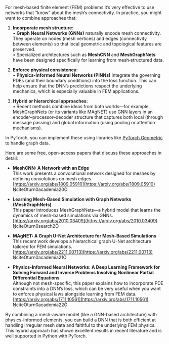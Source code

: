 For mesh‐based finite element (FEM) problems it’s very effective to use networks that “know” about the mesh’s connectivity. In practice, you might want to combine approaches that:

1. **Incorporate mesh structure:**  
   • **Graph Neural Networks (GNNs)** naturally encode mesh connectivity. They operate on nodes (mesh vertices) and edges (connectivity between elements) so that local geometric and topological features are preserved.  
   • Specialized architectures such as **MeshCNN** and **MeshGraphNets** have been designed specifically for learning from mesh‐structured data.

2. **Enforce physical consistency:**  
   • **Physics-Informed Neural Networks (PINNs)** integrate the governing PDEs (and their boundary conditions) into the loss function. This can help ensure that the DNN’s predictions respect the underlying mechanics, which is especially valuable in FEM applications.

3. **Hybrid or hierarchical approaches:**  
   • Recent methods combine ideas from both worlds—for example, MeshGraphNets (or its variants like MAgNET) use GNN layers in an encoder–processor–decoder structure that captures both local (through message passing) and global information (using pooling or attention mechanisms).

In PyTorch, you can implement these using libraries like [PyTorch Geometric](https://pytorch-geometric.readthedocs.io/en/latest/) to handle graph data.

Here are some free, open-access papers that discuss these approaches in detail:

- **MeshCNN: A Network with an Edge**  
  This work presents a convolutional network designed for meshes by defining convolutions on mesh edges.  
  [https://arxiv.org/abs/1809.05910](https://arxiv.org/abs/1809.05910)  
  citeturn0academia20

- **Learning Mesh-Based Simulation with Graph Networks (MeshGraphNets)**  
  This paper introduces MeshGraphNets—a hybrid model that learns the dynamics of mesh-based simulations via GNNs.  
  [https://arxiv.org/abs/2010.03409](https://arxiv.org/abs/2010.03409)  
  citeturn0search2

- **MAgNET: A Graph U-Net Architecture for Mesh-Based Simulations**  
  This recent work develops a hierarchical graph U-Net architecture tailored for FEM simulations.  
  [https://arxiv.org/abs/2211.00713](https://arxiv.org/abs/2211.00713)  
  citeturn0academia21

- **Physics-Informed Neural Networks: A Deep Learning Framework for Solving Forward and Inverse Problems Involving Nonlinear Partial Differential Equations**  
  Although not mesh-specific, this paper explains how to incorporate PDE constraints into a DNN’s loss, which can be very useful when you want to enforce physical laws alongside learning from FEM data.  
  [https://arxiv.org/abs/1711.10561](https://arxiv.org/abs/1711.10561)  
  citeturn0academia22

By combining a mesh-aware model (like a GNN-based architecture) with physics-informed elements, you can build a DNN that is both efficient at handling irregular mesh data and faithful to the underlying FEM physics. This hybrid approach has shown excellent results in recent literature and is well supported in Python with PyTorch.
